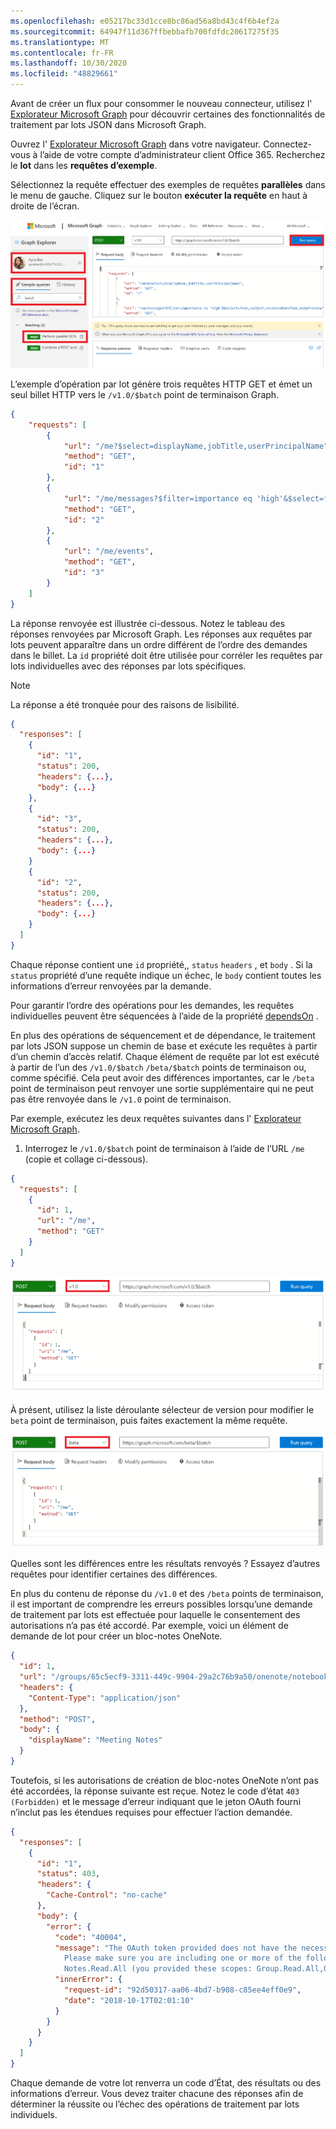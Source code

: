 ```yaml
---
ms.openlocfilehash: e05217bc33d1cce8bc86ad56a8bd43c4f6b4ef2a
ms.sourcegitcommit: 64947f11d367ffbebbafb700fdfdc20617275f35
ms.translationtype: MT
ms.contentlocale: fr-FR
ms.lasthandoff: 10/30/2020
ms.locfileid: "48829661"
---
```

<!-- markdownlint-disable MD002 MD041 -->

Avant de créer un flux pour consommer le nouveau connecteur, utilisez l' [Explorateur Microsoft Graph](https://developer.microsoft.com/graph/graph-explorer) pour découvrir certaines des fonctionnalités de traitement par lots JSON dans Microsoft Graph.

Ouvrez l' [Explorateur Microsoft Graph](https://developer.microsoft.com/graph/graph-explorer) dans votre navigateur. Connectez-vous à l’aide de votre compte d’administrateur client Office 365. Recherchez le **lot** dans les **requêtes d’exemple**.

Sélectionnez la requête effectuer des exemples de requêtes **parallèles** dans le menu de gauche. Cliquez sur le bouton **exécuter la requête** en haut à droite de l’écran.

![Capture d’écran de l’onglet exemples de requêtes dans l’afficheur Graph](./images/sample-queries.png)

L’exemple d’opération par lot génère trois requêtes HTTP GET et émet un seul billet HTTP vers le `/v1.0/$batch` point de terminaison Graph.

```json
{
    "requests": [
        {
            "url": "/me?$select=displayName,jobTitle,userPrincipalName",
            "method": "GET",
            "id": "1"
        },
        {
            "url": "/me/messages?$filter=importance eq 'high'&$select=from,subject,receivedDateTime,bodyPreview",
            "method": "GET",
            "id": "2"
        },
        {
            "url": "/me/events",
            "method": "GET",
            "id": "3"
        }
    ]
}
```

La réponse renvoyée est illustrée ci-dessous. Notez le tableau des réponses renvoyées par Microsoft Graph. Les réponses aux requêtes par lots peuvent apparaître dans un ordre différent de l’ordre des demandes dans le billet. La `id` propriété doit être utilisée pour corréler les requêtes par lots individuelles avec des réponses par lots spécifiques.

> [!NOTE]
> La réponse a été tronquée pour des raisons de lisibilité.

```json
{
  "responses": [
    {
      "id": "1",
      "status": 200,
      "headers": {...},
      "body": {...}
    },
    {
      "id": "3",
      "status": 200,
      "headers": {...},
      "body": {...}
    }
    {
      "id": "2",
      "status": 200,
      "headers": {...},
      "body": {...}
    }
  ]
}
```

Chaque réponse contient une `id` propriété,, `status` `headers` , et `body` . Si la `status` propriété d’une requête indique un échec, le `body` contient toutes les informations d’erreur renvoyées par la demande.

Pour garantir l’ordre des opérations pour les demandes, les requêtes individuelles peuvent être séquencées à l’aide de la propriété [dependsOn](https://docs.microsoft.com/graph/json-batching#sequencing-requests-with-the-dependson-property) .

En plus des opérations de séquencement et de dépendance, le traitement par lots JSON suppose un chemin de base et exécute les requêtes à partir d’un chemin d’accès relatif. Chaque élément de requête par lot est exécuté à partir de l’un des `/v1.0/$batch` `/beta/$batch` points de terminaison ou, comme spécifié. Cela peut avoir des différences importantes, car le `/beta` point de terminaison peut renvoyer une sortie supplémentaire qui ne peut pas être renvoyée dans le `/v1.0` point de terminaison.

Par exemple, exécutez les deux requêtes suivantes dans l' [Explorateur Microsoft Graph](https://developer.microsoft.com/graph/graph-explorer).

1. Interrogez le `/v1.0/$batch` point de terminaison à l’aide de l’URL `/me` (copie et collage ci-dessous).

```json
{
  "requests": [
    {
      "id": 1,
      "url": "/me",
      "method": "GET"
    }
  ]
}
```

![Capture d’écran de la requête par lots dans l’afficheur Graph avec la version 1.0 sélectionnée](./images/batch-v1.png)

À présent, utilisez la liste déroulante sélecteur de version pour modifier le `beta` point de terminaison, puis faites exactement la même requête.

![Graph-explore-4](./images/batch-beta.png)

Quelles sont les différences entre les résultats renvoyés ? Essayez d’autres requêtes pour identifier certaines des différences.

En plus du contenu de réponse du `/v1.0` et des `/beta` points de terminaison, il est important de comprendre les erreurs possibles lorsqu’une demande de traitement par lots est effectuée pour laquelle le consentement des autorisations n’a pas été accordé. Par exemple, voici un élément de demande de lot pour créer un bloc-notes OneNote.

```json
{
  "id": 1,
  "url": "/groups/65c5ecf9-3311-449c-9904-29a2c76b9a50/onenote/notebooks",
  "headers": {
    "Content-Type": "application/json"
  },
  "method": "POST",
  "body": {
    "displayName": "Meeting Notes"
  }
}
```

Toutefois, si les autorisations de création de bloc-notes OneNote n’ont pas été accordées, la réponse suivante est reçue. Notez le code d’état `403 (Forbidden)` et le message d’erreur indiquant que le jeton OAuth fourni n’inclut pas les étendues requises pour effectuer l’action demandée.

```json
{
  "responses": [
    {
      "id": "1",
      "status": 403,
      "headers": {
        "Cache-Control": "no-cache"
      },
      "body": {
        "error": {
          "code": "40004",
          "message": "The OAuth token provided does not have the necessary scopes to complete the request.
            Please make sure you are including one or more of the following scopes: Notes.ReadWrite.All,
            Notes.Read.All (you provided these scopes: Group.Read.All,Group.ReadWrite.All,User.Read,User.Read.All)",
          "innerError": {
            "request-id": "92d50317-aa06-4bd7-b908-c85ee4eff0e9",
            "date": "2018-10-17T02:01:10"
          }
        }
      }
    }
  ]
}
```

Chaque demande de votre lot renverra un code d’État, des résultats ou des informations d’erreur. Vous devez traiter chacune des réponses afin de déterminer la réussite ou l’échec des opérations de traitement par lots individuels.
